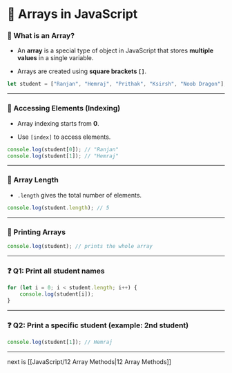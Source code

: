 
# 📌 Arrays in JavaScript

### 🔹 What is an Array?

- An **array** is a special type of object in JavaScript that stores **multiple values** in a single variable.
    
- Arrays are created using **square brackets `[]`**.
    

```js
let student = ["Ranjan", "Hemraj", "Prithak", "Ksirsh", "Noob Dragon"];
```

---

### 🔹 Accessing Elements (Indexing)

- Array indexing starts from **0**.
    
- Use `[index]` to access elements.
    

```js
console.log(student[0]); // "Ranjan"
console.log(student[1]); // "Hemraj"
```

---

### 🔹 Array Length

- `.length` gives the total number of elements.
    

```js
console.log(student.length); // 5
```

---

### 🔹 Printing Arrays

```js
console.log(student); // prints the whole array
```

---

### ❓ Q1: Print all student names

```js
for (let i = 0; i < student.length; i++) {
    console.log(student[i]);
}
```

---

### ❓ Q2: Print a specific student (example: 2nd student)

```js
console.log(student[1]); // Hemraj
```

---

next is [[JavaScript/12 Array Methods|12 Array Methods]]
